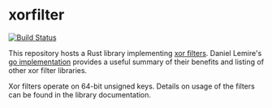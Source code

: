 # xorfilter

[![Build Status](https://travis-ci.com/ayazhafiz/xorf.svg?branch=master)](https://travis-ci.com/ayazhafiz/xorf)

This repository hosts a Rust library implementing
[xor filters](https://arxiv.org/abs/1912.08258). Daniel Lemire's
[go implementation](https://github.com/FastFilter/xorfilter) provides a useful
summary of their benefits and listing of other xor filter libraries.

Xor filters operate on 64-bit unsigned keys. Details on usage of the filters can
be found in the library documentation.
